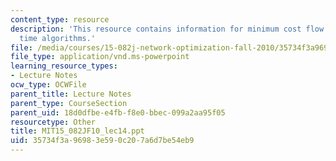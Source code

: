 ```yaml
---
content_type: resource
description: 'This resource contains information for minimum cost flow: polynomial
  time algorithms.'
file: /media/courses/15-082j-network-optimization-fall-2010/35734f3a96983e590c207a6d7be54eb9_MIT15_082JF10_lec14.ppt
file_type: application/vnd.ms-powerpoint
learning_resource_types:
- Lecture Notes
ocw_type: OCWFile
parent_title: Lecture Notes
parent_type: CourseSection
parent_uid: 18d0dfbe-e4fb-f8e0-bbec-099a2aa95f05
resourcetype: Other
title: MIT15_082JF10_lec14.ppt
uid: 35734f3a-9698-3e59-0c20-7a6d7be54eb9
---
```

